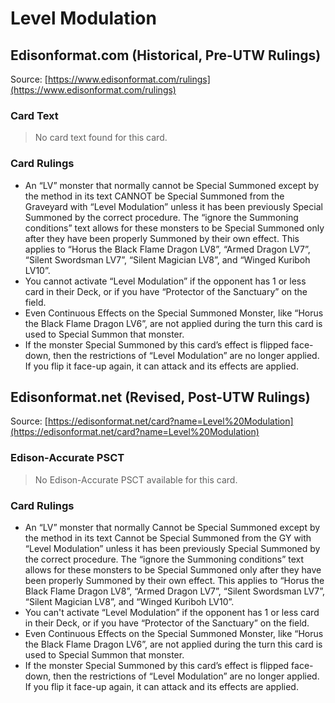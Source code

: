 # Level Modulation

## Edisonformat.com (Historical, Pre-UTW Rulings)

Source: [https://www.edisonformat.com/rulings](https://www.edisonformat.com/rulings)

### Card Text

> No card text found for this card.

### Card Rulings

*   An “LV” monster that normally cannot be Special Summoned except by the method in its text CANNOT be Special Summoned from the Graveyard with “Level Modulation” unless it has been previously Special Summoned by the correct procedure. The “ignore the Summoning conditions” text allows for these monsters to be Special Summoned only after they have been properly Summoned by their own effect. This applies to “Horus the Black Flame Dragon LV8”, “Armed Dragon LV7”, “Silent Swordsman LV7”, “Silent Magician LV8”, and “Winged Kuriboh LV10”.
*   You cannot activate “Level Modulation” if the opponent has 1 or less card in their Deck, or if you have “Protector of the Sanctuary” on the field.
*   Even Continuous Effects on the Special Summoned Monster, like “Horus the Black Flame Dragon LV6”, are not applied during the turn this card is used to Special Summon that monster.
*   If the monster Special Summoned by this card’s effect is flipped face-down, then the restrictions of “Level Modulation” are no longer applied. If you flip it face-up again, it can attack and its effects are applied.

## Edisonformat.net (Revised, Post-UTW Rulings)

Source: [https://edisonformat.net/card?name=Level%20Modulation](https://edisonformat.net/card?name=Level%20Modulation)

### Edison-Accurate PSCT

> No Edison-Accurate PSCT available for this card.

### Card Rulings

*   An “LV” monster that normally Cannot be Special Summoned except by the method in its text Cannot be Special Summoned from the GY with “Level Modulation” unless it has been previously Special Summoned by the correct procedure. The “ignore the Summoning conditions” text allows for these monsters to be Special Summoned only after they have been properly Summoned by their own effect. This applies to “Horus the Black Flame Dragon LV8”, “Armed Dragon LV7”, “Silent Swordsman LV7”, “Silent Magician LV8”, and “Winged Kuriboh LV10”.
*   You can't activate “Level Modulation” if the opponent has 1 or less card in their Deck, or if you have “Protector of the Sanctuary” on the field.
*   Even Continuous Effects on the Special Summoned Monster, like “Horus the Black Flame Dragon LV6”, are not applied during the turn this card is used to Special Summon that monster.
*   If the monster Special Summoned by this card’s effect is flipped face-down, then the restrictions of “Level Modulation” are no longer applied. If you flip it face-up again, it can attack and its effects are applied.
            